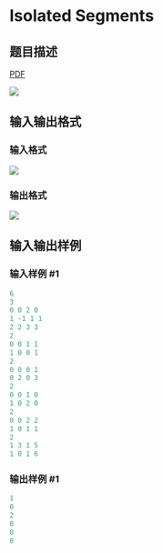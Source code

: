 # Isolated Segments

## 题目描述

[problemUrl]: https://uva.onlinejudge.org/index.php?option=com_onlinejudge&Itemid=8&category=25&page=show_problem&problem=2318

[PDF](https://uva.onlinejudge.org/external/113/p11343.pdf)

![](https://cdn.luogu.com.cn/upload/vjudge_pic/UVA11343/37f92d42061f1db8188ecd3d1066008689f2c7c7.png)

## 输入输出格式

### 输入格式

![](https://cdn.luogu.com.cn/upload/vjudge_pic/UVA11343/0afe83d4184b88479b2e72c92ed10567f18c11fd.png)

### 输出格式

![](https://cdn.luogu.com.cn/upload/vjudge_pic/UVA11343/2c9aac780992bab956a21732a7196651dfdc88f3.png)

## 输入输出样例

### 输入样例 #1

```cpp
6
3
0 0 2 0
1 -1 1 1
2 2 3 3
2
0 0 1 1
1 0 0 1
2
0 0 0 1
0 2 0 3
2
0 0 1 0
1 0 2 0
2
0 0 2 2
1 0 1 1
2
1 3 1 5
1 0 1 6
```


### 输出样例 #1

```cpp
1
0
2
0
0
0
```


